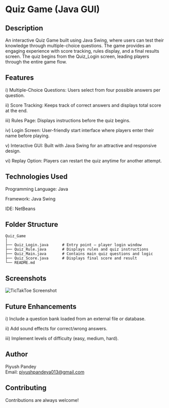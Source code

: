 
# Quiz Game (Java GUI)
## Description

An interactive Quiz Game built using Java Swing, where users can test their knowledge through multiple-choice questions.
The game provides an engaging experience with score tracking, rules display, and a final results screen.
The quiz begins from the Quiz_Login screen, leading players through the entire game flow.

## Features

i) Multiple-Choice Questions: Users select from four possible answers per question.

ii) Score Tracking: Keeps track of correct answers and displays total score at the end.

iii) Rules Page: Displays instructions before the quiz begins.

iv) Login Screen: User-friendly start interface where players enter their name before playing.

v) Interactive GUI: Built with Java Swing for an attractive and responsive design.

vi) Replay Option: Players can restart the quiz anytime for another attempt.

## Technologies Used

Programming Language: Java

Framework: Java Swing

IDE: NetBeans
## Folder Structure
```
Quiz_Game
│
├── Quiz_Login.java      # Entry point – player login window
├── Quiz_Rule.java       # Displays rules and quiz instructions
├── Quiz_Main.java       # Contains main quiz questions and logic
├── Quiz_Score.java      # Displays final score and result
└── README.md
```
## Screenshots

![TicTakToe Screenshot](https://raw.githubusercontent.com/PiyushPandey369/Java_Program/main/src/project_java/Quiz_Game\Quiz_Game_image.png)


## Future Enhancements

i) Include a question bank loaded from an external file or database.

ii) Add sound effects for correct/wrong answers.

iii) Implement levels of difficulty (easy, medium, hard).

## Author

Piyush Pandey  
Email: piyushpandeya013@gmail.com


## Contributing

Contributions are always welcome!
